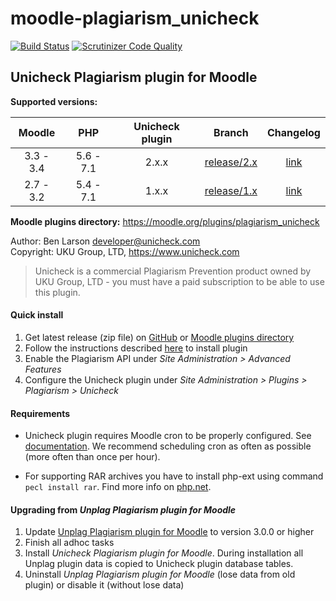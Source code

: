 # moodle-plagiarism_unicheck  

[![Build Status](https://travis-ci.org/unicheck/moodle-plagiarism_unicheckcorp.svg?branch=release%2F2.x)](https://travis-ci.org/unicheck/moodle-plagiarism_unicheckcorp)
[![Scrutinizer Code Quality](https://scrutinizer-ci.com/g/unicheck/moodle-plagiarism_unicheckcorp/badges/quality-score.png?b=release%2F2.x)](https://scrutinizer-ci.com/g/unicheck/moodle-plagiarism_unicheckcorp/?branch=release%2F2.x)

## Unicheck Plagiarism plugin for Moodle

**Supported versions:**

| Moodle | PHP | Unicheck plugin | Branch | Changelog
| :---: | :---: | :---: | :---: | :---: |
| 3.3 - 3.4 | 5.6 - 7.1 | 2.x.x | [release/2.x](/unicheck/moodle-plagiarism_unicheckcorp/tree/release/2.x) | [link](/unicheck/moodle-plagiarism_unicheckcorp/blob/release/2.x/CHANGELOG.md)
| 2.7 - 3.2 | 5.4 - 7.1 | 1.x.x | [release/1.x](/unicheck/moodle-plagiarism_unicheckcorp/tree/release/1.x) | [link](/unicheck/moodle-plagiarism_unicheckcorp/blob/release/1.x/CHANGELOG.md)


**Moodle plugins directory:** https://moodle.org/plugins/plagiarism_unicheck

Author: Ben Larson <developer@unicheck.com>  
Copyright: UKU Group, LTD, https://www.unicheck.com  

 > Unicheck is a commercial Plagiarism Prevention product owned by UKU Group, LTD - you must have a paid subscription to be able to use this plugin.  

#### Quick install

1. Get latest release (zip file) on [GitHub](https://github.com/unicheck/moodle-plagiarism_unicheckcorp/releases) or 
[Moodle plugins directory](https://moodle.org/plugins/plagiarism_unicheck)
2. Follow the instructions described [here](https://docs.moodle.org/31/en/Installing_plugins#Installing_via_uploaded_ZIP_file) to install plugin
3. Enable the Plagiarism API under *Site Administration > Advanced Features*
4. Configure the Unicheck plugin under *Site Administration > Plugins > Plagiarism > Unicheck*  

#### Requirements  

 - Unicheck plugin requires Moodle cron to be properly configured. See [documentation](https://docs.moodle.org/33/en/Cron).
 We recommend scheduling cron as often as possible (more often than once per hour).

 - For supporting RAR archives you have to install php-ext using command 
`pecl install rar`. Find more info on [php.net](http://php.net/manual/en/rar.installation.php).

#### Upgrading from *Unplag Plagiarism plugin for Moodle*

1. Update [Unplag Plagiarism plugin for Moodle](https://moodle.org/plugins/plagiarism_unplag) to version 3.0.0 or higher 
2. Finish all adhoc tasks
3. Install *Unicheck Plagiarism plugin for Moodle*.
During installation all Unplag plugin data is copied to Unicheck plugin database tables.
4. Uninstall *Unplag Plagiarism plugin for Moodle* (lose data from old plugin) or disable it (without lose data)